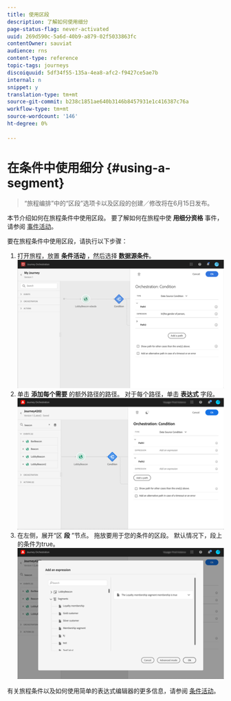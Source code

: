 ```yaml
---
title: 使用区段
description: 了解如何使用细分
page-status-flag: never-activated
uuid: 269d590c-5a6d-40b9-a879-02f5033863fc
contentOwner: sauviat
audience: rns
content-type: reference
topic-tags: journeys
discoiquuid: 5df34f55-135a-4ea8-afc2-f9427ce5ae7b
internal: n
snippet: y
translation-type: tm+mt
source-git-commit: b238c1851ae640b3146b8457931e1c416387c76a
workflow-type: tm+mt
source-wordcount: '146'
ht-degree: 0%

---
```




# 在条件中使用细分 {#using-a-segment}

>“旅程编排”中的“区段”选项卡以及区段的创建／修改将在6月15日发布。

本节介绍如何在旅程条件中使用区段。
要了解如何在旅程中使 **用细分资格** 事件，请参阅 [事件活动](../building-journeys/event-activities.md#segment-qualification)。

要在旅程条件中使用区段，请执行以下步骤：

1. 打开旅程，放置 **条件活动** ，然后选择 **数据源条件**。
   ![](../assets/journey47.png)
1. 单击 **添加每个需要** 的额外路径的路径。 对于每个路径，单击 **表达式** 字段。
   ![](../assets/segment3.png)
1. 在左侧，展开“区 **段** ”节点。 拖放要用于您的条件的区段。 默认情况下，段上的条件为true。
   ![](../assets/segment4.png)

有关旅程条件以及如何使用简单的表达式编辑器的更多信息，请参阅 [条件活动](../building-journeys/condition-activity.md#about_condition)。
